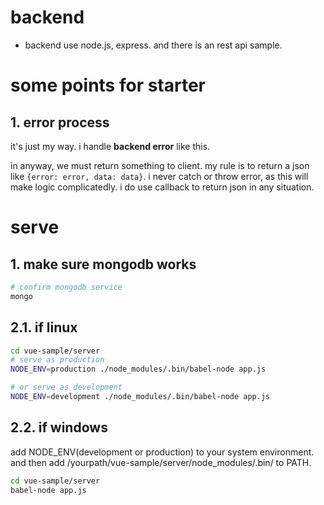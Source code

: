 # backend

- backend use node.js, express. and there is an rest api sample.

# some points for starter

## 1. error process

it's just my way. i handle **backend error** like this.

in anyway, we must return something to client. my rule is to return a json like `{error: error, data: data}`. i never catch or throw error, as this will make logic complicatedly. i do use callback to return json in any situation.

# serve

## 1. make sure mongodb works

``` bash
# confirm mongodb service
mongo
```

## 2.1. if linux

``` bash
cd vue-sample/server
# serve as production
NODE_ENV=production ./node_modules/.bin/babel-node app.js

# or serve as development
NODE_ENV=development ./node_modules/.bin/babel-node app.js
```

## 2.2. if windows

add NODE_ENV(development or production) to your system environment. and then add /yourpath/vue-sample/server/node_modules/.bin/ to PATH.

``` bash
cd vue-sample/server
babel-node app.js
```
